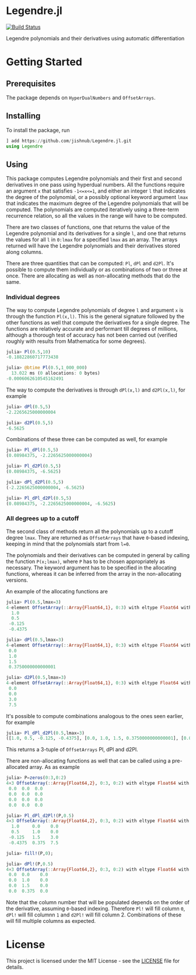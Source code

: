 # Legendre.jl

[![Build Status](https://travis-ci.com/jishnub/Legendre.jl.svg?branch=master)](https://travis-ci.com/jishnub/Legendre.jl)

Legendre polynomials and their derivatives using automatic differentiation

# Getting Started

## Prerequisites

The package depends on `HyperDualNumbers` and `OffsetArrays`. 

## Installing

To install the package, run 

```julia
] add https://github.com/jishnub/Legendre.jl.git
using Legendre
```

## Using

This package computes Legendre polynomials and their first and second derivatives in one pass using hyperdual numbers. All the functions require an argument `x` that satisfies `-1<=x<=1`, and either an integer `l` that indicates the degree of the polynomial, or  a possibly optional keyword argument `lmax` that indicates the maximum degree of the Legendre polynomials that will be computed. The polynomials are computed iteratively using a three-term recurrence relation, so all the values in the range will have to be computed.

There are two classes of functions, one that returns the value of the Legendre polynomial and its derivatives for a single `l`, and one that returns the values for all `l` in `0:lmax` for a specified `lmax` as an array. The arrays returned will have the Legendre polynomials and their derivatives stored along columns.

There are three quantities that can be computed: `Pl`, `dPl` and `d2Pl`. It's possible to compute them individually or as combinations of two or three at once. There are allocating as well as non-allocating methods that do the same.

### Individual degrees

The way to compute Legendre polynomials of degree `l` and argument `x` is through the function `Pl(x,l)`. This is the general signature followed by the other functions as well that compute the derivatives for a single degree. The functions are relatively accurate and performant till degrees of millions, although a thorough test of accuracy has not been carried out (verified roughly with results from Mathematica for some degrees).

```julia
julia> Pl(0.5,10)
-0.18822860717773438

julia> @btime Pl(0.5,1_000_000)
  13.022 ms (0 allocations: 0 bytes)
-0.0006062610545162491
```

The way to compute the derivatives is through `dPl(x,l)` and `d2Pl(x,l)`, for example

```julia
julia> dPl(0.5,5)
-2.2265625000000004

julia> d2Pl(0.5,5)
-6.5625
```

Combinations of these three can be computed as well, for example

```julia
julia> Pl_dPl(0.5,5)
(0.08984375, -2.2265625000000004)

julia> Pl_d2Pl(0.5,5)
(0.08984375, -6.5625)

julia> dPl_d2Pl(0.5,5)
(-2.2265625000000004, -6.5625)

julia> Pl_dPl_d2Pl(0.5,5)
(0.08984375, -2.2265625000000004, -6.5625)
```

### All degrees up to a cutoff

The second class of methods return all the polynomials up to a cutoff degree `lmax`. They are returned as `OffsetArrays` that have `0`-based indexing, keeping in mind that the polynomials start from `l=0`.

The polynomials and their derivatives can be computed in general by calling the function `P(x;lmax)`, where `P` has to be chosen appropriately as necessary. The keyword argument has to be specified in the allocating functions, whereas it can be inferred from the array in the non-allocating versions.

An example of the allocating functions are

```julia
julia> Pl(0.5,lmax=3)
4-element OffsetArray(::Array{Float64,1}, 0:3) with eltype Float64 with indices 0:3:
  1.0   
  0.5   
 -0.125 
 -0.4375

julia> dPl(0.5,lmax=3)
4-element OffsetArray(::Array{Float64,1}, 0:3) with eltype Float64 with indices 0:3:
 0.0               
 1.0               
 1.5               
 0.3750000000000001

julia> d2Pl(0.5,lmax=3)
4-element OffsetArray(::Array{Float64,1}, 0:3) with eltype Float64 with indices 0:3:
 0.0
 0.0
 3.0
 7.5
```

It's possible to compute combinations analogous to the ones seen earlier, for example

```julia
julia> Pl_dPl_d2Pl(0.5,lmax=3)
([1.0, 0.5, -0.125, -0.4375], [0.0, 1.0, 1.5, 0.3750000000000001], [0.0, 0.0, 3.0, 7.5])
```

This returns a 3-tuple of `OffsetArrays` Pl, dPl and d2Pl. 

There are non-allocating functions as well that can be called using a pre-allocated array. As as example

```julia
julia> P=zeros(0:3,0:2)
4×3 OffsetArray(::Array{Float64,2}, 0:3, 0:2) with eltype Float64 with indices 0:3×0:2:
 0.0  0.0  0.0
 0.0  0.0  0.0
 0.0  0.0  0.0
 0.0  0.0  0.0

julia> Pl_dPl_d2Pl!(P,0.5)
4×3 OffsetArray(::Array{Float64,2}, 0:3, 0:2) with eltype Float64 with indices 0:3×0:2:
  1.0     0.0    0.0
  0.5     1.0    0.0
 -0.125   1.5    3.0
 -0.4375  0.375  7.5

julia> fill!(P,0);

julia> dPl!(P,0.5)
4×3 OffsetArray(::Array{Float64,2}, 0:3, 0:2) with eltype Float64 with indices 0:3×0:2:
 0.0  0.0    0.0
 0.0  1.0    0.0
 0.0  1.5    0.0
 0.0  0.375  0.0
```

Note that the column number that will be populated depends on the order of the derivative, assuming `0`-based indexing. Therefore `Pl!` will fill column `0`, `dPl!` will fill columnn `1` and `d2Pl!` will fill column 2. Combinations of these will fill multiple columns as expected.

# License

This project is licensed under the MIT License - see the [LICENSE](https://github.com/jishnub/Legendre.jl/blob/master/LICENSE) file for details.